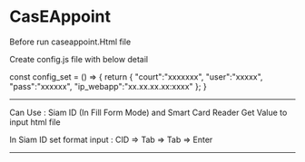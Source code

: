 # CasEAppoint

Before run caseappoint.Html file

Create config.js file with below detail


const config_set = () => { 
    return { 
      "court":"xxxxxxx",
      "user":"xxxxx",
      "pass":"xxxxxx",
      "ip_webapp":"xx.xx.xx.xx:xxxx" 
    }; 
}


________________________________________________________________________________________________

Can Use : Siam ID (In Fill Form Mode) and Smart Card Reader Get Value to input html file


In Siam ID set format input : CID => Tab => Tab => Enter
________________________________________________________________________________________________
